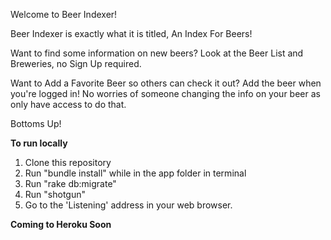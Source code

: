 
Welcome to Beer Indexer!

Beer Indexer is exactly what it is titled, An Index For Beers!

Want to find some information on new beers? Look at the Beer List and Breweries, no Sign Up required.

Want to Add a Favorite Beer so others can check it out? Add the beer when you're logged in!
No worries of someone changing the info on your beer as only have access to do that.

Bottoms Up!

**To run locally**

1. Clone this repository
2. Run "bundle install" while in the app folder in terminal
3. Run "rake db:migrate"
4. Run "shotgun"
5. Go to the 'Listening' address in your web browser.

**Coming to Heroku Soon**